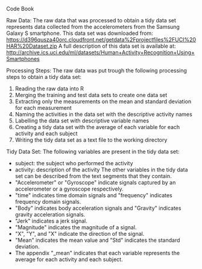 Code Book

Raw Data:
The raw data that was processed to obtain a tidy data set represents data collected from the accelerometers from the Samsung Galaxy S smartphone. This data set was downloaded from: 
https://d396qusza40orc.cloudfront.net/getdata%2Fprojectfiles%2FUCI%20HAR%20Dataset.zip
A full description of this data set is available at: 
http://archive.ics.uci.edu/ml/datasets/Human+Activity+Recognition+Using+Smartphones

Processing Steps: 
The raw data was put trough the following processing steps to obtain a tidy data set: 
1. Reading the raw data into R
2. Merging the training and test data sets to create one data set
3. Extracting only the measurements on the mean and standard deviation for each measurement
4. Naming the activities in the data set with the descriptive activity names
5. Labelling the data set with descriptive variable names
6. Creating a tidy data set with the average of each variable for each activity and each subject
7. Writing the tidy data set as a text file to the working directory

Tidy Data Set: 
The following variables are present in the tidy data set:
- subject: the subject who performed the activity                                     
- activity: description of the activity
The other variables in the tidy data set can be described from the text segments that they contain.
- "Accelerometer" or "Gyroscope" indicate signals captured by an accelerometer or a gyroscope respectively.
- "time" indicates time domain signals and "frequency" indicates frequency domain signals.
- "Body" indicates body acceleration signals and "Gravity" indicates gravity acceleration signals.
- "Jerk" indicates a jerk signal.
- "Magnitude" indicates the magnitude of a signal.
- "X", "Y", and "X" indicate the direction of the signal.
- "Mean" indicates the mean value and "Std" indicates the standard deviation.
- The appendix "_mean" indicates that each variable represents the average for each activity and each subject.
